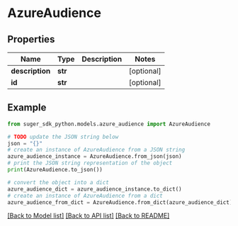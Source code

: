 # AzureAudience


## Properties

Name | Type | Description | Notes
------------ | ------------- | ------------- | -------------
**description** | **str** |  | [optional] 
**id** | **str** |  | [optional] 

## Example

```python
from suger_sdk_python.models.azure_audience import AzureAudience

# TODO update the JSON string below
json = "{}"
# create an instance of AzureAudience from a JSON string
azure_audience_instance = AzureAudience.from_json(json)
# print the JSON string representation of the object
print(AzureAudience.to_json())

# convert the object into a dict
azure_audience_dict = azure_audience_instance.to_dict()
# create an instance of AzureAudience from a dict
azure_audience_from_dict = AzureAudience.from_dict(azure_audience_dict)
```
[[Back to Model list]](../README.md#documentation-for-models) [[Back to API list]](../README.md#documentation-for-api-endpoints) [[Back to README]](../README.md)


